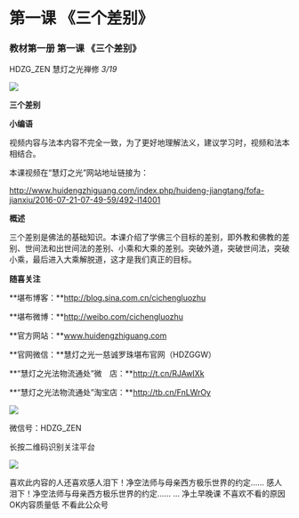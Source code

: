 # 第一课 《三个差别》

### 教材第一册 第一课 《三个差别》 <a id="activity-name"></a>

HDZG\_ZEN 慧灯之光禅修  _3/19_

![](https://mmbiz.qpic.cn/mmbiz_png/iaIziaxxdicrdwsM8kIymDahkxwtpkAR9c0h3pibyqIibHV3ydqCP2N0U1lSgNgQTTysiapwaFyYKUnialpCzDJDJhhgw/640?wx_fmt=png&tp=webp&wxfrom=5&wx_lazy=1&wx_co=1)

**三个差别**

**小编语**  


视频内容与法本内容不完全一致，为了更好地理解法义，建议学习时，视频和法本相结合。

本课视频在“慧灯之光”网站地址链接为：

http://www.huidengzhiguang.com/index.php/huideng-jiangtang/fofa-jianxiu/2016-07-21-07-49-59/492-l14001  


**概述**

三个差别是佛法的基础知识。本课介绍了学佛三个目标的差别，即外教和佛教的差别、世间法和出世间法的差别、小乘和大乘的差别。突破外道，突破世间法，突破小乘，最后进入大乘解脱道，这才是我们真正的目标。  
![](data:image/gif;base64,iVBORw0KGgoAAAANSUhEUgAAAAEAAAABCAYAAAAfFcSJAAAADUlEQVQImWNgYGBgAAAABQABh6FO1AAAAABJRU5ErkJggg==)  
  


**随喜关注**

**堪布博客：**http://blog.sina.com.cn/cichengluozhu  


**堪布微博：**http://weibo.com/cichengluozhu

**官方网站：**www.huidengzhiguang.com

**官网微信：**慧灯之光一慈诚罗珠堪布官网（HDZGGW）

**“慧灯之光法物流通处”微　店：**http://t.cn/RJAwIXk

**“慧灯之光法物流通处”淘宝店：**http://tb.cn/FnLWrOy

![](https://mmbiz.qpic.cn/mmbiz_jpg/iaIziaxxdicrdwsM8kIymDahkxwtpkAR9c0X48BogTr4rG1fHem6FQd3d9jOicAnYXPJUCqzfh9qJDVhnkk7bPyJtA/640?wx_fmt=jpeg&tp=webp&wxfrom=5&wx_lazy=1&wx_co=1)

微信号：HDZG\_ZEN

长按二维码识别关注平台  
  
![](https://mmbiz.qpic.cn/mmbiz_png/iaIziaxxdicrdwsM8kIymDahkxwtpkAR9c0mefcwjAibLlia4nj6qKRapkxE87dbHCgCkBT7zpZkH7Y8qKaUFuEu98w/640?wx_fmt=png&tp=webp&wxfrom=5&wx_lazy=1&wx_co=1)

  
喜欢此内容的人还喜欢感人泪下！净空法师与母亲西方极乐世界的约定…… 感人泪下！净空法师与母亲西方极乐世界的约定…… ... 净土早晚课 不喜欢不看的原因OK内容质量低  不看此公众号  
  



